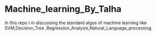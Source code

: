 # Machine_learning_By_Talha
In this repo i m discussing the standard algos of machine learning like SVM,Decision_Tree ,Regression_Analysis,Natural_Language_processing
